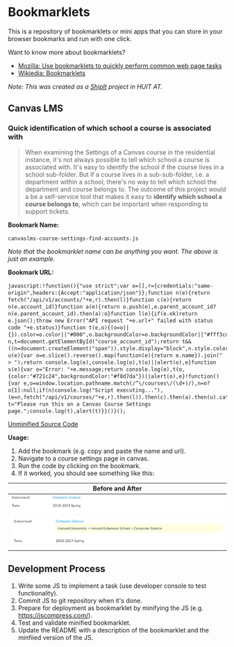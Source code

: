 # Bookmarklets

This is a repository of bookmarklets or mini apps that you can store in your browser bookmarks and run with one click.  

Want to know more about bookmarklets?

- [Mozilla: Use bookmarklets to quickly perform common web page tasks](https://support.mozilla.org/en-US/kb/bookmarklets-perform-common-web-page-tasks)
- [Wikiedia: Bookmarklets](https://en.wikipedia.org/wiki/Bookmarklet)

_Note: This was created as a [ShipIt](https://www.atlassian.com/company/shipit) project in HUIT AT._

## Canvas LMS

### Quick identification of which school a course is associated with 

> When examining the Settings of a Canvas course in the residential instance, it's not always possible to tell which school a course is associated with. It's easy to identify the school if the course lives in a school sub-folder. But if a course lives in a sub-sub-folder, i.e. a department within a school, there's no way to tell which school the department and course belongs to. The outcome of this project would a be a self-service tool that makes it easy to **identify which school a course belongs to**, which can be important when responding to support tickets. 

**Bookmark Name:** 

```
canvaslms-course-settings-find-accounts.js
```

_Note that the bookmarklet name can be anything you want. The above is just an example._

**Bookmark URL:**
```
javascript:!function(){"use strict";var o=[],r={credentials:"same-origin",headers:{Accept:"application/json"}};function n(e){return fetch("/api/v1/accounts/"+e,r).then(l)}function c(e){return n(e.account_id)}function a(e){return o.push(e),e.parent_account_id?n(e.parent_account_id).then(a):o}function l(e){if(e.ok)return e.json();throw new Error("API request "+e.url+" failed with status code "+e.status)}function t(e,o){(o=o||{}).color=o.color||"#000",o.backgroundColor=o.backgroundColor||"#fff3cd";var n,t=document.getElementById("course_account_id");return t&&((n=document.createElement("span")).style.display="block",n.style.color=o.color,n.style.backgroundColor=o.backgroundColor,n.style.padding=".5em",n.style.marginBottom="1em",n.appendChild(document.createTextNode(e)),t.parentNode.appendChild(n)),t}function u(e){var o=e.slice().reverse().map(function(e){return e.name}).join(" > ");return console.log(e),console.log(o),t(o)||alert(o),e}function s(e){var o="Error: "+e.message;return console.log(e),t(o,{color:"#721c24",backgroundColor:"#f8d7da"})||alert(o),e}!function(){var e,o=window.location.pathname.match(/^\/courses\/(\d+)/),n=o?o[1]:null;if(n)console.log("Script executing..."),(e=n,fetch("/api/v1/courses/"+e,r).then(l)).then(c).then(a).then(u).catch(s);else{var t="Please run this on a Canvas Course Settings page.";console.log(t),alert(t)}}()}();
```

[Unminified Source Code](canvaslms/course-settings-find-all-accounts.js)

**Usage:**

1. Add the bookmark (e.g. copy and paste the name and url).
2. Navigate to a course settings page in canvas.
3. Run the code by clicking on the bookmark.
4. If it worked, you should see something like this:

| Before and After | 
|---|
| ![Before](images/canvaslms-course-settings-find-accounts-before.png) | 
| ![After](images/canvaslms-course-settings-find-accounts-after.png) |


## Development Process

1. Write some JS to implement a task (use developer console to test functionality).
2. Commit JS to git repository when it's done.
3. Prepare for deployment as bookmarklet by minifying the JS (e.g. https://jscompress.com/).
4. Test and validate minified bookmarklet.
5. Update the README with a description of the bookmarklet and the minfiied version of the JS.
